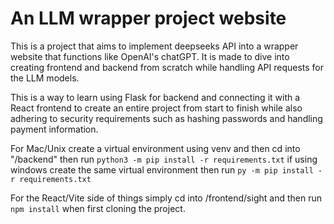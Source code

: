 # An LLM wrapper project website

This is a project that aims to implement deepseeks API into a wrapper website that functions like OpenAI's chatGPT. It is made to dive into creating frontend and backend from scratch while handling API requests for the LLM models.

This is a way to learn using Flask for backend and connecting it with a React frontend to create an entire project from start to finish while also adhering to security requirements such as hashing passwords and handling payment information.

For Mac/Unix create a virtual environment using venv and then cd into "/backend" then run ```python3 -m pip install -r requirements.txt``` if using windows create the same virtual environment then run ```py -m pip install -r requirements.txt```

For the React/Vite side of things simply cd into /frontend/sight and then run ```npm install``` when first cloning the project.
